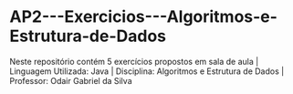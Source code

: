 # AP2---Exercicios---Algoritmos-e-Estrutura-de-Dados
Neste repositório contém 5 exercícios propostos em sala de aula | Linguagem Utilizada: Java | Disciplina: Algoritmos e Estrutura de Dados | Professor: Odair Gabriel da Silva
